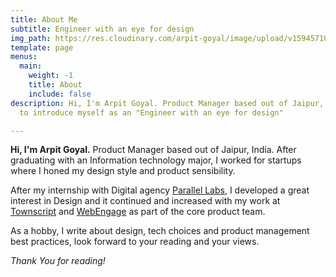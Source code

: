 ```yaml
---
title: About Me
subtitle: Engineer with an eye for design
img_path: https://res.cloudinary.com/arpit-goyal/image/upload/v1594571019/DSC06477_1_bcp0lr.jpg
template: page
menus:
  main:
    weight: -1
    title: About
    include: false
description: Hi, I'm Arpit Goyal. Product Manager based out of Jaipur, India. I prefer
  to introduce myself as an "Engineer with an eye for design"

---
```

**Hi, I'm Arpit Goyal.** Product Manager based out of Jaipur, India. After graduating with an Information technology major, I worked for startups where I honed my design style and product sensibility.

After my internship with Digital agency [Parallel Labs](https://parallellabs.io/), I developed a great interest in Design and it continued and increased with my work at [Townscript](https://www.townscript.com) and [WebEngage](https://webengage.com) as part of the core product team.

As a hobby, I write about design, tech choices and product management best practices, look forward to your reading and your views.

_Thank You for reading!_